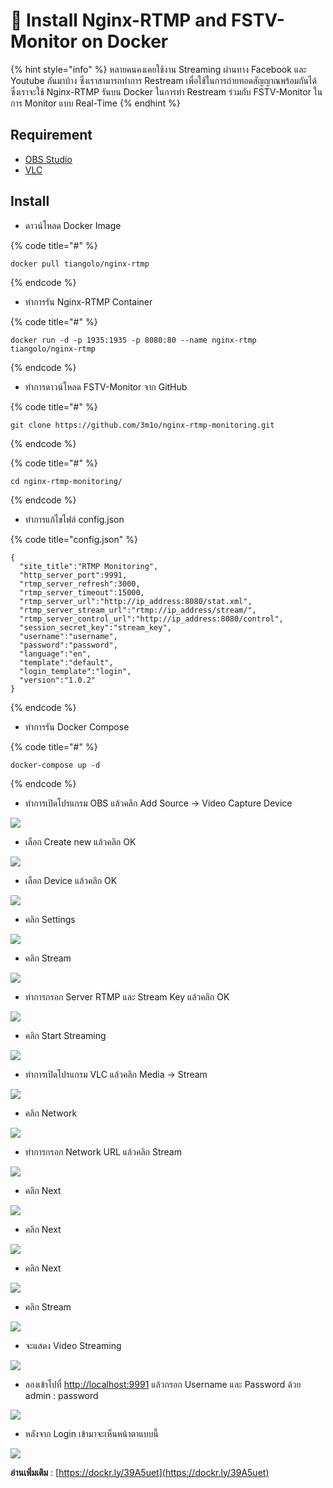# 🐳 Install Nginx-RTMP and FSTV-Monitor on Docker

{% hint style="info" %}
หลายคนคงเคยใช้งาน Streaming ผ่านทาง Facebook และ Youtube กันมาบ้าง ซึ่งเราสามารถทำการ Restream เพื่อใช้ในการถ่ายทอดสัญญาณพร้อมกันได้ ซึ่งเราจะใช้ Nginx-RTMP รันบน Docker ในการทำ Restream ร่วมกับ FSTV-Monitor ในการ Monitor แบบ Real-Time
{% endhint %}

## **Requirement**

* [OBS Studio](https://obsproject.com/)
* [VLC](https://get.videolan.org/vlc/3.0.6/win32/vlc-3.0.6-win32.exe)

## **Install**

* ดาวน์โหลด Docker Image

{% code title="#" %}
```
docker pull tiangolo/nginx-rtmp
```
{% endcode %}

* ทำการรัน Nginx-RTMP Container

{% code title="#" %}
```
docker run -d -p 1935:1935 -p 8080:80 --name nginx-rtmp tiangolo/nginx-rtmp
```
{% endcode %}

* ทำการดาวน์โหลด FSTV-Monitor จาก GitHub

{% code title="#" %}
```
git clone https://github.com/3m1o/nginx-rtmp-monitoring.git
```
{% endcode %}

{% code title="#" %}
```
cd nginx-rtmp-monitoring/
```
{% endcode %}

* ทำการแก้ไขไฟล์ config.json

{% code title="config.json" %}
```
{
  "site_title":"RTMP Monitoring",
  "http_server_port":9991,
  "rtmp_server_refresh":3000,
  "rtmp_server_timeout":15000,
  "rtmp_server_url":"http://ip_address:8080/stat.xml",
  "rtmp_server_stream_url":"rtmp://ip_address/stream/",
  "rtmp_server_control_url":"http://ip_address:8080/control",
  "session_secret_key":"stream_key",
  "username":"username",
  "password":"password",
  "language":"en",
  "template":"default",
  "login_template":"login",
  "version":"1.0.2"
}
```
{% endcode %}

* ทำการรัน Docker Compose

{% code title="#" %}
```
docker-compose up -d
```
{% endcode %}

* ทำการเปิดโปรแกรม OBS แล้วคลิก Add Source -> Video Capture Device

![](../../.gitbook/assets/obs-01.png)

* เลือก Create new แล้วคลิก OK

![](../../.gitbook/assets/obs-02.png)

* เลือก Device แล้วคลิก OK

![](../../.gitbook/assets/obs-03.png)

* คลิก Settings

![](../../.gitbook/assets/obs-04.png)

* คลิก Stream

![](../../.gitbook/assets/obs-05.png)

* ทำการกรอก Server RTMP และ Stream Key แล้วคลิก OK

![](../../.gitbook/assets/obs-06.png)

* คลิก Start Streaming

![](../../.gitbook/assets/obs-07.png)

* ทำการเปิดโปรแกรม VLC แล้วคลิก Media -> Stream

![](../../.gitbook/assets/vlc-01.png)

* คลิก Network

![](../../.gitbook/assets/vlc-02.png)

* ทำการกรอก Network URL แล้วคลิก Stream

![](../../.gitbook/assets/vlc-03.png)

* คลิก Next

![](../../.gitbook/assets/vlc-04.png)

* คลิก Next

![](../../.gitbook/assets/vlc-05.png)

* คลิก Next

![](../../.gitbook/assets/vlc-06.png)

* คลิก Stream

![](../../.gitbook/assets/vlc-07.png)

* จะแสดง Video Streaming

![](../../.gitbook/assets/vlc-08.png)

* ลองเข้าไปที่ [http://localhost:9991](http://localhost:9991/) แล้วกรอก Username และ Password ด้วย admin : password

![](../../.gitbook/assets/rtmp-01.png)

* หลังจาก Login เข้ามาจะเห็นหน้าตาแบบนี้

![](../../.gitbook/assets/rtmp-02.png)

**อ่านเพิ่มเติม** : [https://dockr.ly/39A5uet](https://dockr.ly/39A5uet)
